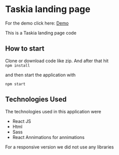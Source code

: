 # Taskia landing page

For the demo click here: [Demo](https://taskia-landing-page.web.app/)

This is a Taskia landing page code  
## How to start

Clone or download code like zip. And after that hit  
`npm install`

and then start the application with  

`npm start`

## Technologies Used

The technologies used in this application were
* React JS
* Html
* Sass 
* React Annimations for annimations

For a responsive version we did not use any libraries

